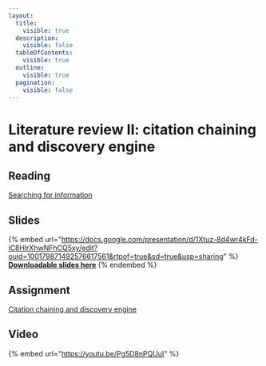 ```yaml
---
layout:
  title:
    visible: true
  description:
    visible: false
  tableOfContents:
    visible: true
  outline:
    visible: true
  pagination:
    visible: false
---
```


# Literature review II: citation chaining and discovery engine

## Reading

[Searching for information](https://drive.google.com/file/d/1sUX4WP\_jBrIx85Y5HxIBg\_aVZI5CbO00/view?usp=sharing)

## Slides

{% embed url="https://docs.google.com/presentation/d/1Xtuz-8d4wr4kFd-iC8HlrXhwNFhCQ5xy/edit?ouid=100179871492576617561&rtpof=true&sd=true&usp=sharing" %}
[**Downloadable slides here**](https://docs.google.com/presentation/d/1Xtuz-8d4wr4kFd-iC8HlrXhwNFhCQ5xy/edit?usp=sharing\&ouid=100179871492576617561\&rtpof=true\&sd=true)
{% endembed %}

## Assignment

[Citation chaining and discovery engine](https://docs.google.com/document/d/1XtyA14W9timoYDiN\_d3D3CpaD3JJexRr?rtpof=true\&usp=drive\_fs)

## Video

{% embed url="https://youtu.be/Pg5D8nPQUuI" %}

